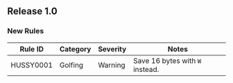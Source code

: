 ## Release 1.0

### New Rules

| Rule ID   | Category | Severity | Notes                           |
|-----------|----------|----------|---------------------------------|
| HUSSY0001 | Golfing  | Warning  | Save 16 bytes with `W` instead. |